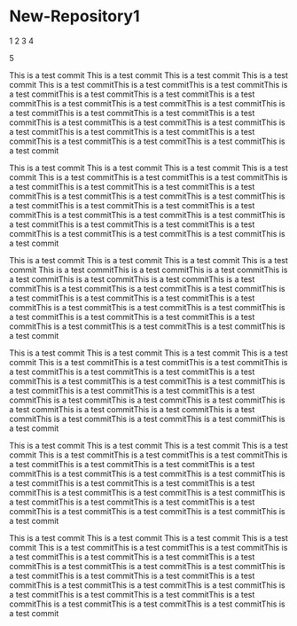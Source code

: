 New-Repository1
===============
1
2
3
4

5

This is a test commit This is a test commit This is a test commit This is a test commit  This is a test commitThis is a test commitThis is a test commitThis is a test commitThis is a test commitThis is a test commitThis is a test commitThis is a test commitThis is a test commitThis is a test commitThis is a test commitThis is a test commitThis is a test commitThis is a test commitThis is a test commitThis is a test commitThis is a test commitThis is a test commitThis is a test commitThis is a test commitThis is a test commitThis is a test commitThis is a test commitThis is a test commitThis is a test commit

This is a test commit This is a test commit This is a test commit This is a test commit  This is a test commitThis is a test commitThis is a test commitThis is a test commitThis is a test commitThis is a test commitThis is a test commitThis is a test commitThis is a test commitThis is a test commitThis is a test commitThis is a test commitThis is a test commitThis is a test commitThis is a test commitThis is a test commitThis is a test commitThis is a test commitThis is a test commitThis is a test commitThis is a test commitThis is a test commitThis is a test commitThis is a test commitThis is a test commit

This is a test commit This is a test commit This is a test commit This is a test commit  This is a test commitThis is a test commitThis is a test commitThis is a test commitThis is a test commitThis is a test commitThis is a test commitThis is a test commitThis is a test commitThis is a test commitThis is a test commitThis is a test commitThis is a test commitThis is a test commitThis is a test commitThis is a test commitThis is a test commitThis is a test commitThis is a test commitThis is a test commitThis is a test commitThis is a test commitThis is a test commitThis is a test commitThis is a test commit

This is a test commit This is a test commit This is a test commit This is a test commit  This is a test commitThis is a test commitThis is a test commitThis is a test commitThis is a test commitThis is a test commitThis is a test commitThis is a test commitThis is a test commitThis is a test commitThis is a test commitThis is a test commitThis is a test commitThis is a test commitThis is a test commitThis is a test commitThis is a test commitThis is a test commitThis is a test commitThis is a test commitThis is a test commitThis is a test commitThis is a test commitThis is a test commitThis is a test commit

This is a test commit This is a test commit This is a test commit This is a test commit  This is a test commitThis is a test commitThis is a test commitThis is a test commitThis is a test commitThis is a test commitThis is a test commitThis is a test commitThis is a test commitThis is a test commitThis is a test commitThis is a test commitThis is a test commitThis is a test commitThis is a test commitThis is a test commitThis is a test commitThis is a test commitThis is a test commitThis is a test commitThis is a test commitThis is a test commitThis is a test commitThis is a test commitThis is a test commit

This is a test commit This is a test commit This is a test commit This is a test commit  This is a test commitThis is a test commitThis is a test commitThis is a test commitThis is a test commitThis is a test commitThis is a test commitThis is a test commitThis is a test commitThis is a test commitThis is a test commitThis is a test commitThis is a test commitThis is a test commitThis is a test commitThis is a test commitThis is a test commitThis is a test commitThis is a test commitThis is a test commitThis is a test commitThis is a test commitThis is a test commitThis is a test commitThis is a test commit
